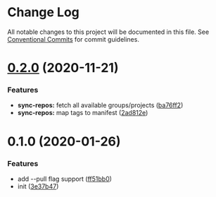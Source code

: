 # Change Log

All notable changes to this project will be documented in this file.
See [Conventional Commits](https://conventionalcommits.org) for commit guidelines.

# [0.2.0](https://github.com/ewnd9/sync-repos/tree/master/packages/sync-repos/compare/sync-repos@0.1.0...sync-repos@0.2.0) (2020-11-21)


### Features

* **sync-repos:** fetch all available groups/projects ([ba76ff2](https://github.com/ewnd9/sync-repos/tree/master/packages/sync-repos/commit/ba76ff2b81ab0ec26da6b94bee9446c1588ec513))
* **sync-repos:** map tags to manifest ([2ad812e](https://github.com/ewnd9/sync-repos/tree/master/packages/sync-repos/commit/2ad812e7164b7db017a3d1537fa4e2a123921ae3))





# 0.1.0 (2020-01-26)


### Features

* add --pull flag support ([ff51bb0](https://github.com/ewnd9/sync-repos/tree/master/packages/sync-repos/commit/ff51bb002130430d0bc195db3b0c70b2321f8f85))
* init ([3e37b47](https://github.com/ewnd9/sync-repos/tree/master/packages/sync-repos/commit/3e37b4793cb8f8d9d80ffbc12eca3f16792dd3c9))
